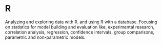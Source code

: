 # R
Analyzing and exploring data with R, and using R with a database. Focusing on statistics for model building and evaluation like, experimental research, correlation analysis, regression, confidence intervals, group comparisons, parametric and non-parametric models.
